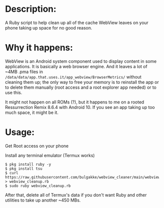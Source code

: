 # Description: 

A Ruby script to help clean up all of the cache WebView leaves on your phone 
taking up space for no good reason. 

# Why it happens:

WebView is an Android system component used to display content in some 
applications. It is basically a web browser engine. And it leaves a lot of ~4MB
.pma files in `/data/data/app.that.uses.it/app_webview/BrowserMetrics/` without 
cleaning them up; the only way to free your memory is to reinstall the app or 
to delete them manually (root access and a root explorer app needed) or to use 
this.

It might not happen on all ROMs (?), but it happens to me on a rooted 
Ressurrection Remix 8.6.4 with Android 10. If you see an app taking up too 
much space, it might be it.

# Usage: 

Get Root access on your phone

Install any terminal emulator (Termux works)
```
$ pkg install ruby -y
$ pkg install tsu
$ curl https://raw.githubusercontent.com/bulgakke/webview_cleaner/main/webview_cleanup.rb > webview_cleanup.rb
$ sudo ruby webview_cleanup.rb
```
After that, delete all of Termux's data if you don't want Ruby and other
utilities to take up another ~450 MBs.
